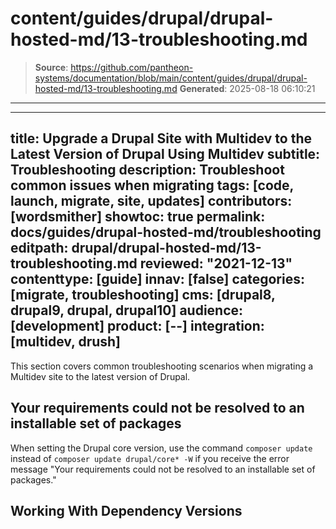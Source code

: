 # content/guides/drupal/drupal-hosted-md/13-troubleshooting.md

> **Source**: https://github.com/pantheon-systems/documentation/blob/main/content/guides/drupal/drupal-hosted-md/13-troubleshooting.md
> **Generated**: 2025-08-18 06:10:21

---

---
title: Upgrade a Drupal Site with Multidev to the Latest Version of Drupal Using Multidev
subtitle: Troubleshooting
description: Troubleshoot common issues when migrating
tags: [code, launch, migrate, site, updates]
contributors: [wordsmither]
showtoc: true
permalink: docs/guides/drupal-hosted-md/troubleshooting
editpath: drupal/drupal-hosted-md/13-troubleshooting.md
reviewed: "2021-12-13"
contenttype: [guide]
innav: [false]
categories: [migrate, troubleshooting]
cms: [drupal8, drupal9, drupal, drupal10]
audience: [development]
product: [--]
integration: [multidev, drush]
---

This section covers common troubleshooting scenarios when migrating a Multidev site to the latest version of Drupal.

## Your requirements could not be resolved to an installable set of packages

When setting the Drupal core version, use the command `composer update` instead of `composer update drupal/core* -W` if you receive the error message "Your requirements could not be resolved to an installable set of packages."

## Working With Dependency Versions

<Partial file="composer-updating.md" />

<Partial file="drupal/troubleshooting-drush.md" />

<Partial file="drupal/troubleshooting-general.md" />

